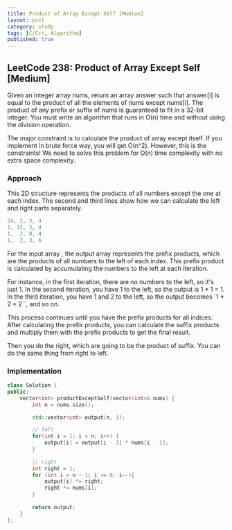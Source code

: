 ```yaml
---
title: Product of Array Except Self [Medium]
layout: post
category: study
tags: [C/C++, Algorithm]
published: true
---
```


## LeetCode 238: Product of Array Except Self [Medium]
Given an integer array nums, return an array answer such that answer[i] is equal to the product of all the elements of nums except nums[i].
The product of any prefix or suffix of nums is guaranteed to fit in a 32-bit integer.
You must write an algorithm that runs in O(n) time and without using the division operation.

The major constraint is to calculate the product of array except itself. If you implement in brute force way, you will get O(n^2). However, this is the constraints! 
We need to solve this problem for O(n) time complexity with no extra space complexity.

### Approach

This 2D structure represents the products of all numbers except the one at each index. The second and third lines show how we can calculate the left and right parts separately.
```cpp
24, 2, 3, 4
1, 12, 3, 4
1,  2, 8, 4
1,  2, 3, 6
```

For the input array , the output array represents the prefix products, which are the products of all numbers to the left of each index. This prefix product is calculated by accumulating the numbers to the left at each iteration.

For instance, in the first iteration, there are no numbers to the left, so it's just 1. In the second iteration, you have 1 to the left, so the output is 1 * 1 = 1. In the third iteration, you have 1 and 2 to the left, so the output becomes `1 * 2 = 2``, and so on.

This process continues until you have the prefix products for all indices. After calculating the prefix products, you can calculate the suffix products and multiply them with the prefix products to get the final result.

Then you do the right, which are going to be the product of suffix. You can do the same thing from right to left.


### Implementation
```cpp
class Solution {
public:
    vector<int> productExceptSelf(vector<int>& nums) {
        int n = nums.size();

        std::vector<int> output(n, 1);

        // left
        for(int i = 1; i < n; i++) {
            output[i] = output[i - 1] * nums[i - 1];
        }
        
        // right
        int right = 1;
        for (int i = n - 1; i >= 0; i--){
            output[i] *= right;
            right *= nums[i];
        }
        
        return output;
    }
};
```